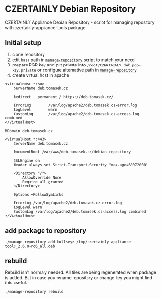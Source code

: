# CZERTAINLY Debian Repository

CZERTAINLY Appliance Debian Repository - script for managing repository with czertainly-appliance-tools package.

## Initial setup

1. clone repository
2. edit `base` path in [`manage-repository`](manage-repository) script to match your need
3. prepare PGP key and put private into `/root/CZERTAINLY.deb.pgp-key.private` or configure alternative path in [`manage-repository`](manage-repository)
4. create virtual host in apache
```
<VirtualHost *:80>
    ServerName deb.tomasek.cz

    Redirect   permanent / https://deb.tomasek.cz/

    ErrorLog        /var/log/apache2/deb.tomasek.cz-error.log
    LogLevel        warn
    CustomLog       /var/log/apache2/deb.tomasek.cz-access.log combined
</VirtualHost>

MDomain deb.tomasek.cz

<VirtualHost *:443>
    ServerName deb.tomasek.cz

    DocumentRoot /var/www/deb.tomasek.cz/debian-repository

    SSLEngine on
    Header always set Strict-Transport-Security "max-age=63072000"

    <Directory "/">
        AllowOverride None
        Require all granted
    </Directory>

    Options +FollowSymLinks

    ErrorLog /var/log/apache2/deb.tomasek.cz-error.log
    LogLevel warn
    CustomLog /var/log/apache2/deb.tomasek.cz-access.log combined
</VirtualHost>
```

## add package to repository 
```
./manage-repository add bullseye /tmp/czertainly-appliance-tools_2.6.0~rc6_all.deb
```

## rebuild 
Rebuild isn't normaly needed. All files are being regenerated when package is added. But in case you rename repository or change key you might find this useful.
```
./manage-repository rebuild
```
